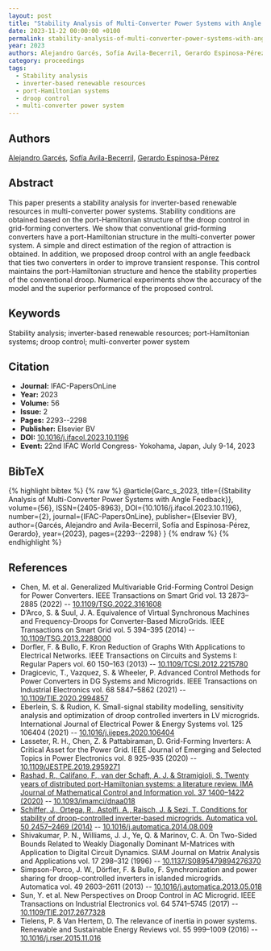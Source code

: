 ```yaml
---
layout: post
title: "Stability Analysis of Multi-Converter Power Systems with Angle Feedback"
date: 2023-11-22 00:00:00 +0100
permalink: stability-analysis-of-multi-converter-power-systems-with-angle-feedback
year: 2023
authors: Alejandro Garcés, Sofía Avila-Becerril, Gerardo Espinosa-Pérez
category: proceedings
tags:
  - Stability analysis
  - inverter-based renewable resources
  - port-Hamiltonian systems
  - droop control
  - multi-converter power system
---
```

 
## Authors
[Alejandro Garcés](authors/alejandro_garces_ruiz), [Sofía Avila-Becerril](authors/sofia_avila_becerril), [Gerardo Espinosa-Pérez](authors/gerardo_espinosa_perez)
 
## Abstract
This paper presents a stability analysis for inverter-based renewable resources in multi-converter power systems. Stability conditions are obtained based on the port-Hamiltonian structure of the droop control in grid-forming converters. We show that conventional grid-forming converters have a port-Hamiltonian structure in the multi-converter power system. A simple and direct estimation of the region of attraction is obtained. In addition, we proposed droop control with an angle feedback that ties two converters in order to improve transient response. This control maintains the port-Hamiltonian structure and hence the stability properties of the conventional droop. Numerical experiments show the accuracy of the model and the superior performance of the proposed control.
 
## Keywords
Stability analysis; inverter-based renewable resources; port-Hamiltonian systems; droop control; multi-converter power system
 
## Citation
- **Journal:** IFAC-PapersOnLine
- **Year:** 2023
- **Volume:** 56
- **Issue:** 2
- **Pages:** 2293--2298
- **Publisher:** Elsevier BV
- **DOI:** [10.1016/j.ifacol.2023.10.1196](https://doi.org/10.1016/j.ifacol.2023.10.1196)
- **Event:** 22nd IFAC World Congress- Yokohama, Japan, July 9-14, 2023
 
## BibTeX
{% highlight bibtex %}
{% raw %}
@article{Garc_s_2023,
  title={{Stability Analysis of Multi-Converter Power Systems with Angle Feedback}},
  volume={56},
  ISSN={2405-8963},
  DOI={10.1016/j.ifacol.2023.10.1196},
  number={2},
  journal={IFAC-PapersOnLine},
  publisher={Elsevier BV},
  author={Garcés, Alejandro and Avila-Becerril, Sofía and Espinosa-Pérez, Gerardo},
  year={2023},
  pages={2293--2298}
}
{% endraw %}
{% endhighlight %}
 
## References
- Chen, M. et al. Generalized Multivariable Grid-Forming Control Design for Power Converters. IEEE Transactions on Smart Grid vol. 13 2873–2885 (2022) -- [10.1109/TSG.2022.3161608](https://doi.org/10.1109/TSG.2022.3161608)
- D’Arco, S. & Suul, J. A. Equivalence of Virtual Synchronous Machines and Frequency-Droops for Converter-Based MicroGrids. IEEE Transactions on Smart Grid vol. 5 394–395 (2014) -- [10.1109/TSG.2013.2288000](https://doi.org/10.1109/TSG.2013.2288000)
- Dorfler, F. & Bullo, F. Kron Reduction of Graphs With Applications to Electrical Networks. IEEE Transactions on Circuits and Systems I: Regular Papers vol. 60 150–163 (2013) -- [10.1109/TCSI.2012.2215780](https://doi.org/10.1109/TCSI.2012.2215780)
- Dragicevic, T., Vazquez, S. & Wheeler, P. Advanced Control Methods for Power Converters in DG Systems and Microgrids. IEEE Transactions on Industrial Electronics vol. 68 5847–5862 (2021) -- [10.1109/TIE.2020.2994857](https://doi.org/10.1109/TIE.2020.2994857)
- Eberlein, S. & Rudion, K. Small-signal stability modelling, sensitivity analysis and optimization of droop controlled inverters in LV microgrids. International Journal of Electrical Power &amp; Energy Systems vol. 125 106404 (2021) -- [10.1016/j.ijepes.2020.106404](https://doi.org/10.1016/j.ijepes.2020.106404)
- Lasseter, R. H., Chen, Z. & Pattabiraman, D. Grid-Forming Inverters: A Critical Asset for the Power Grid. IEEE Journal of Emerging and Selected Topics in Power Electronics vol. 8 925–935 (2020) -- [10.1109/JESTPE.2019.2959271](https://doi.org/10.1109/JESTPE.2019.2959271)
- [Rashad, R., Califano, F., van der Schaft, A. J. & Stramigioli, S. Twenty years of distributed port-Hamiltonian systems: a literature review. IMA Journal of Mathematical Control and Information vol. 37 1400–1422 (2020)](twenty-years-of-distributed-port-hamiltonian-systems-a-literature-review) -- [10.1093/imamci/dnaa018](https://doi.org/10.1093/imamci/dnaa018)
- [Schiffer, J., Ortega, R., Astolfi, A., Raisch, J. & Sezi, T. Conditions for stability of droop-controlled inverter-based microgrids. Automatica vol. 50 2457–2469 (2014)](conditions-for-stability-of-droop-controlled-inverter-based-microgrids) -- [10.1016/j.automatica.2014.08.009](https://doi.org/10.1016/j.automatica.2014.08.009)
- Shivakumar, P. N., Williams, J. J., Ye, Q. & Marinov, C. A. On Two-Sided Bounds Related to Weakly Diagonally Dominant M-Matrices with Application to Digital Circuit Dynamics. SIAM Journal on Matrix Analysis and Applications vol. 17 298–312 (1996) -- [10.1137/S0895479894276370](https://doi.org/10.1137/S0895479894276370)
- Simpson-Porco, J. W., Dörfler, F. & Bullo, F. Synchronization and power sharing for droop-controlled inverters in islanded microgrids. Automatica vol. 49 2603–2611 (2013) -- [10.1016/j.automatica.2013.05.018](https://doi.org/10.1016/j.automatica.2013.05.018)
- Sun, Y. et al. New Perspectives on Droop Control in AC Microgrid. IEEE Transactions on Industrial Electronics vol. 64 5741–5745 (2017) -- [10.1109/TIE.2017.2677328](https://doi.org/10.1109/TIE.2017.2677328)
- Tielens, P. & Van Hertem, D. The relevance of inertia in power systems. Renewable and Sustainable Energy Reviews vol. 55 999–1009 (2016) -- [10.1016/j.rser.2015.11.016](https://doi.org/10.1016/j.rser.2015.11.016)

